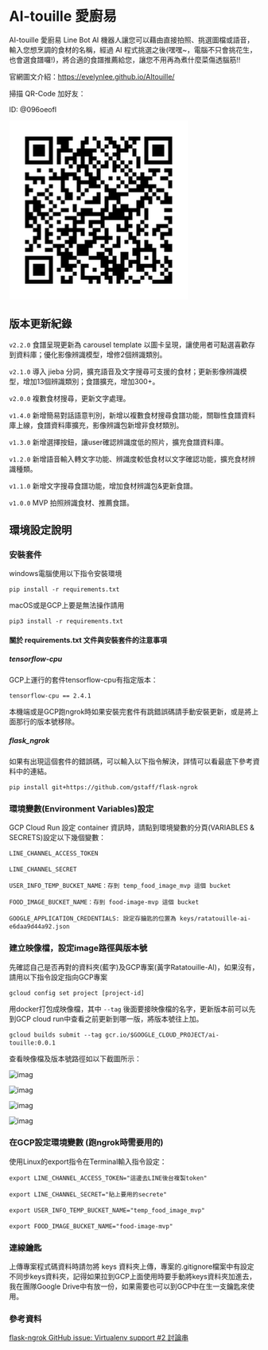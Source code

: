 # AI-touille 愛廚易

AI-touille 愛廚易 Line Bot AI 機器人讓您可以藉由直接拍照、挑選圖檔或語音，輸入您想烹調的食材的名稱，經過 AI 程式挑選之後(嘿嘿~，電腦不只會挑花生，也會選食譜囉!)，將合適的食譜推薦給您，讓您不用再為煮什麼菜傷透腦筋!!

官網圖文介紹：https://evelynlee.github.io/AItouille/

掃描 QR-Code 加好友：

ID: @096oeofl

![img.png](https://github.com/linbeta/AI-touille/blob/main/images%20for%20readme/img.png)


## 版本更新紀錄

```v2.2.0``` 食譜呈現更新為 carousel template 以圖卡呈現，讓使用者可點選喜歡存到資料庫；優化影像辨識模型，增修2個辨識類別。

```v2.1.0``` 導入 jieba 分詞，擴充語音及文字搜尋可支援的食材；更新影像辨識模型，增加13個辨識類別；食譜擴充，增加300+。

```v2.0.0``` 複數食材搜尋，更新文字處理。

```v1.4.0``` 新增簡易對話語意判別，新增以複數食材搜尋食譜功能，關聯性食譜資料庫上線，食譜資料庫擴充，影像辨識包新增非食材類別。

```v1.3.0``` 新增選擇按鈕，讓user確認辨識度低的照片，擴充食譜資料庫。

```v1.2.0``` 新增語音輸入轉文字功能、辨識度較低食材以文字確認功能，擴充食材辨識種類。

```v1.1.0``` 新增文字搜尋食譜功能，增加食材辨識包&更新食譜。

```v1.0.0``` MVP 拍照辨識食材、推薦食譜。

## 環境設定說明

### 安裝套件  

windows電腦使用以下指令安裝環境
```
pip install -r requirements.txt
```
macOS或是GCP上要是無法操作請用
```
pip3 install -r requirements.txt
```

#### 關於 requirements.txt 文件與安裝套件的注意事項
##### tensorflow-cpu
GCP上運行的套件tensorflow-cpu有指定版本：
```
tensorflow-cpu == 2.4.1
```
本機端或是GCP跑ngrok時如果安裝完套件有跳錯誤碼請手動安裝更新，或是將上面那行的版本號移除。

##### flask_ngrok
如果有出現這個套件的錯誤碼，可以輸入以下指令解決，詳情可以看最底下參考資料中的連結。
```
pip install git+https://github.com/gstaff/flask-ngrok
```

### 環境變數(Environment Variables)設定

GCP Cloud Run 設定 container 資訊時，請點到環境變數的分頁(VARIABLES & SECRETS)設定以下幾個變數：
```
LINE_CHANNEL_ACCESS_TOKEN

LINE_CHANNEL_SECRET

USER_INFO_TEMP_BUCKET_NAME：存到 temp_food_image_mvp 這個 bucket

FOOD_IMAGE_BUCKET_NAME：存到 food-image-mvp 這個 bucket

GOOGLE_APPLICATION_CREDENTIALS: 設定存鑰匙的位置為 keys/ratatouille-ai-e6daa9d44a92.json
```


### 建立映像檔，設定image路徑與版本號

先確認自己是否再對的資料夾(藍字)及GCP專案(黃字Ratatouille-AI)，如果沒有，請用以下指令設定指向GCP專案
```
gcloud config set project [project-id]
```

用docker打包成映像檔，其中 ```--tag``` 後面要接映像檔的名字，更新版本前可以先到GCP cloud run中查看之前更新到哪一版，將版本號往上加。
```
gcloud builds submit --tag gcr.io/$GOOGLE_CLOUD_PROJECT/ai-touille:0.0.1
```

查看映像檔及版本號路徑如以下截圖所示：

![imag](https://github.com/linbeta/AI-touille/blob/main/images%20for%20readme/cloud_run.png)

![imag](https://github.com/linbeta/AI-touille/blob/main/images%20for%20readme/edit_and_deploy_new_version.png)

![imag](https://github.com/linbeta/AI-touille/blob/main/images%20for%20readme/select.png)

![imag](https://github.com/linbeta/AI-touille/blob/main/images%20for%20readme/check_version.png)



### 在GCP設定環境變數 (跑ngrok時需要用的)

使用Linux的export指令在Terminal輸入指令設定：
```
export LINE_CHANNEL_ACCESS_TOKEN="這邊去LINE後台複製token"

export LINE_CHANNEL_SECRET="貼上要用的secrete"

export USER_INFO_TEMP_BUCKET_NAME="temp_food_image_mvp"

export FOOD_IMAGE_BUCKET_NAME="food-image-mvp"
```

### 連線鑰匙
上傳專案程式碼資料時請勿將 keys 資料夾上傳，專案的.gitignore檔案中有設定不同步keys資料夾，記得如果拉到GCP上面使用時要手動將keys資料夾加進去，我在團隊Google Drive中有放一份，如果需要也可以到GCP中在生一支鑰匙來使用。


### 參考資料
[flask-ngrok GitHub issue: Virtualenv support #2 討論串](https://github.com/gstaff/flask-ngrok/issues/2)


